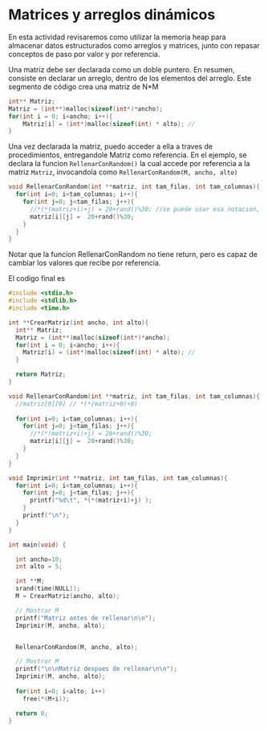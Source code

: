 # Matrices y arreglos dinámicos

En esta actividad revisaremos como utilizar la memoria heap para almacenar datos estructurados como arreglos y matrices, junto con repasar conceptos de paso por valor y por referencia.


Una matriz debe ser declarada como un doble puntero. En resumen, consiste en declarar un arreglo, dentro de los elementos del arreglo. Este segmento de código crea una matriz de  N\*M 

```c
int** Matriz; 
Matriz = (int**)malloc(sizeof(int*)*ancho); 
for(int i = 0; i<ancho; i++){
	Matriz[i] = (int*)malloc(sizeof(int) * alto); //
}
```

Una vez declarada la matriz, puedo acceder a ella a traves de procedimientos, entregandole Matriz como referencia. En el ejemplo, se declara la funcion `RellenarConRandom()` la cual accede por referencia a la matriz `Matriz`, invocandola como `RellenarConRandom(M, ancho, alto)`

```c
void RellenarConRandom(int **matriz, int tam_filas, int tam_columnas){
  for(int i=0; i<tam_columnas; i++){
    for(int j=0; j<tam_filas; j++){
      //*(*(matriz+i)+j) = 20+rand()%30; //se puede usar esa notacion, son equivalentes
      matriz[i][j] =  20+rand()%30;
    }
  }
}

```
Notar que la funcion RellenarConRandom no tiene return, pero es capaz de cambiar los valores que recibe por referencia.



El codigo final es
```c
#include <stdio.h>
#include <stdlib.h> 
#include <time.h>

int **CrearMatriz(int ancho, int alto){
  int** Matriz;
  Matriz = (int**)malloc(sizeof(int*)*ancho);
  for(int i = 0; i<ancho; i++){
    Matriz[i] = (int*)malloc(sizeof(int) * alto); //
  }

  return Matriz;
}

void RellenarConRandom(int **matriz, int tam_filas, int tam_columnas){
  //matriz[0][0] // *(*(matriz+0)+0)
  
  for(int i=0; i<tam_columnas; i++){
    for(int j=0; j<tam_filas; j++){
      //*(*(matriz+i)+j) = 20+rand()%30;
      matriz[i][j] =  20+rand()%30;
    }
  }
}

void Imprimir(int **matriz, int tam_filas, int tam_columnas){
  for(int i=0; i<tam_columnas; i++){
    for(int j=0; j<tam_filas; j++){
      printf("%d\t", *(*(matriz+i)+j) );
    }
    printf("\n");
  }
}

int main(void) {

  int ancho=10;
  int alto = 5;

  int **M;
  srand(time(NULL));
  M = CrearMatriz(ancho, alto);

  // Mostrar M
  printf("Matriz antes de rellenar\n\n");
  Imprimir(M, ancho, alto);


  RellenarConRandom(M, ancho, alto);

  // Mostrar M
  printf("\n\nMatriz despues de rellenar\n\n");
  Imprimir(M, ancho, alto);
 
  for(int i=0; i<alto; i++)
  	free(*(M+i));

  return 0;
}
```

